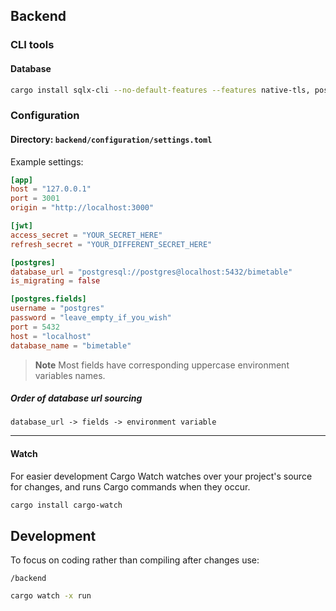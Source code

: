 ## Backend

### CLI tools

#### Database

```bash
cargo install sqlx-cli --no-default-features --features native-tls, postgres
```

### Configuration

#### Directory: `backend/configuration/settings.toml`

Example settings:

```toml
[app]
host = "127.0.0.1"
port = 3001
origin = "http://localhost:3000"

[jwt]
access_secret = "YOUR_SECRET_HERE"
refresh_secret = "YOUR_DIFFERENT_SECRET_HERE"

[postgres]
database_url = "postgresql://postgres@localhost:5432/bimetable"
is_migrating = false

[postgres.fields]
username = "postgres"
password = "leave_empty_if_you_wish"
port = 5432
host = "localhost"
database_name = "bimetable"
```

> **Note**
> Most fields have corresponding uppercase environment variables names.

##### Order of database url sourcing

`database_url -> fields -> environment variable`

---

#### Watch

For easier development Cargo Watch watches over your project's source for changes, and runs Cargo commands when they occur.

```bash
cargo install cargo-watch
```

## Development

To focus on coding rather than compiling after changes use:

`/backend`

```bash
cargo watch -x run
```